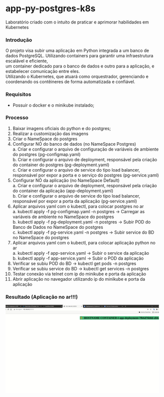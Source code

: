 # app-py-postgres-k8s
Laboratório criado com o intuito de praticar e aprimorar habilidades em Kubernetes

### Introdução
O projeto visa subir uma aplicação em Python integrada a um banco de dados PostgreSQL.  Utilizando containers para garantir uma infraestrutura escalável e eficiente, <br/>um container dedicado para o banco de dados e outro para a aplicação, e estabelecer comunicação entre eles.
<br/>Utilizando o Kubernetes, que atuará como orquestrador, gerenciando e coordenando os contêineres de forma automatizada e confiável.

### Requisitos
* Possuir o docker e o minikube instalado;

### Processo 
1. Baixar imagens oficiais do python e do postgres;
2. Realizar a customização das imagens
3. Criar o NameSpace do postgres
4. Configurar NÓ do banco de dados (no NameSpace Postgres)<br/>
    a. Criar e configurar o arquivo de configuração de variáveis de ambiente do postgres (pg-configmap.yaml)<br/>
    b. Criar e configurar o arquivo de deployment, responsável pela criação do container do postgres (pg-deployment.yaml)<br/>
    c. Criar e configurar o arquivo de service do tipo load balancer, responsável por expor a porta e o serviço do postgres (pg-service.yaml)<br/>
5. Configurar NÓ da aplicação (no NameSpace Default)<br/>
    a. Criar e configurar o arquivo de deployment, responsável pela criação do container da aplicação (app-deployment.yaml)<br/>
    b. Criar e configurar o arquivo de service do tipo load balancer, responsável por expor a porta da aplicação (pg-service.yaml)<br/>
6. Aplicar arquivos yaml com o kubectl, para colocar postgres no ar<br/>
    a. kubectl apply -f pg-configmap.yaml -n postgres → Carregar as variáveis de ambiente no NameSpace do postgres<br/>
    b. kubectl apply -f pg-deployment.yaml -n postgres  → Subir POD do Banco de Dados no NameSpace do postgres<br/>
    c. kubectl apply -f pg-service.yaml -n postgres  → Subir service do BD no NameSpace do postgres<br/>
7. Aplicar arquivos yaml com o kubectl, para colocar aplicação python no ar<br/>
    a. kubectl apply -f app-service.yaml → Subir o service da aplicação<br/>
    b. kubectl apply -f app-service.yaml → Subir o POD da aplicação<br/>
8. Verificar se subiu POD do BD → kubectl get pods -n postgres<br/>
9. Verificar se subiu service do BD → kubectl get services -n postgres
10. Testar conexão via telnet com ip do minikube e porta da aplicação
11. Abrir aplicação no navegador utilizando ip do minikube e porta da aplicação

### Resultado (Aplicação no ar!!!)
![ app-py](app-py.png)
